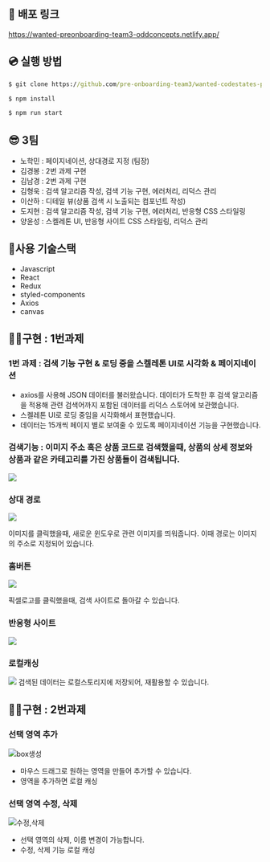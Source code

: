 ## 🚀 배포 링크

https://wanted-preonboarding-team3-oddconcepts.netlify.app/

## 💿 실행 방법

```cmd
$ git clone https://github.com/pre-onboarding-team3/wanted-codestates-project-3-5.git

$ npm install

$ npm run start
```

## 😎 3팀

- 노학민 : 페이지네이션, 상대경로 지정 (팀장)
- 김경봉 : 2번 과제 구현
- 김남경 : 2번 과제 구현
- 김형욱 : 검색 알고리즘 작성, 검색 기능 구현, 에러처리, 리덕스 관리
- 이산하 : 디테일 뷰(상품 검색 시 노출되는 컴포넌트 작성)
- 도지현 : 검색 알고리즘 작성, 검색 기능 구현, 에러처리, 반응형 CSS 스타일링
- 양윤성 : 스켈레톤 UI, 반응형 사이트 CSS 스타일링, 리덕스 관리

## 🎇사용 기술스택

- Javascript
- React
- Redux
- styled-components
- Axios
- canvas

## 👩‍💻구현 : 1번과제

### 1번 과제 : 검색 기능 구현  & 로딩 중을 스켈레톤 UI로 시각화 & 페이지네이션

- axios를 사용해 JSON 데이터를 불러왔습니다. 데이터가 도착한 후 검색 알고리즘을 적용해 관련 검색어까지 포함된 데이터를 리덕스 스토어에 보관했습니다. 
- 스켈레톤 UI로 로딩 중임을 시각화해서 표현했습니다. 
- 데이터는 15개씩 페이지 별로 보여줄 수 있도록 페이지네이션 기능을 구현했습니다. 

### 검색기능 : 이미지 주소 혹은 상품 코드로 검색했을때, 상품의 상세 정보와 상품과 같은 카테고리를 가진 상품들이 검색됩니다.
<img src=https://images.velog.io/images/yunsungyang-omc/post/0648c26d-e927-4ac9-9989-d4834431ae2b/Mar-08-2022%2020-30-58.gif>

### 상대 경로 
<img src=https://images.velog.io/images/yunsungyang-omc/post/c5f39737-c6ad-4a4e-b3a9-dae778b1ea46/%E1%84%89%E1%85%A1%E1%86%BC%E1%84%83%E1%85%A2%E1%84%80%E1%85%A7%E1%86%BC%E1%84%85%E1%85%A9.gif>

이미지를 클릭했을때, 새로운 윈도우로 관련 이미지를 띄워줍니다. 이때 경로는 이미지의 주소로 지정되어 있습니다.

### 홈버튼 
<img src=https://images.velog.io/images/yunsungyang-omc/post/a47998e5-a454-4f99-9b71-a72b67aa2502/%E1%84%92%E1%85%A9%E1%86%B7%E1%84%92%E1%85%AA%E1%84%86%E1%85%A7%E1%86%AB%E1%84%8B%E1%85%B3%E1%84%85%E1%85%A9%20%E1%84%8B%E1%85%B5%E1%84%83%E1%85%A9%E1%86%BC.gif>

픽셀로고를 클릭했을때, 검색 사이트로 돌아갈 수 있습니다.

### 반응형 사이트
<img src=https://images.velog.io/images/yunsungyang-omc/post/c2bdb6dc-0e25-432d-9c01-4bb5d4b82c44/%E1%84%87%E1%85%A1%E1%86%AB%E1%84%8B%E1%85%B3%E1%86%BC.gif>

### 로컬캐싱
<img src=https://images.velog.io/images/yunsungyang-omc/post/2b84ba2f-13bb-48d4-8f6f-2ac8eb6c71a6/Screen%20Shot%202022-03-08%20at%208.04.32%20PM.jpg>
검색된 데이터는 로컬스토리지에 저장되어, 재활용할 수 있습니다.


## 👩‍💻구현 : 2번과제

### 선택 영역 추가

![box생성](https://user-images.githubusercontent.com/87519250/157166947-506c3cf9-57e9-486e-b406-22795e1fecab.gif)

- 마우스 드래그로 원하는 영역을 만들어 추가할 수 있습니다.
- 영역을 추가하면 로컬 캐싱

### 선택 영역 수정, 삭제

![수정,삭제](https://user-images.githubusercontent.com/87519250/157167050-e3630f55-eb30-429c-a1a3-978e5c87b0dc.gif)

- 선택 영역의 삭제, 이름 변경이 가능합니다.
- 수정, 삭제 기능 로컬 캐싱
